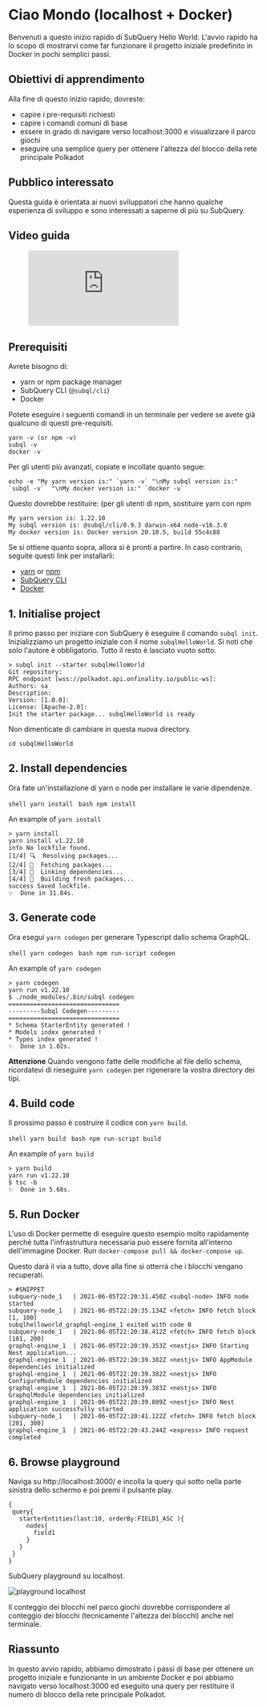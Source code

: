 # Ciao Mondo (localhost + Docker)

Benvenuti a questo inizio rapido di SubQuery Hello World. L'avvio rapido ha lo scopo di mostrarvi come far funzionare il progetto iniziale predefinito in Docker in pochi semplici passi.

## Obiettivi di apprendimento

Alla fine di questo inizio rapido, dovreste:

- capire i pre-requisiti richiesti
- capire i comandi comuni di base
- essere in grado di navigare verso localhost:3000 e visualizzare il parco giochi
- eseguire una semplice query per ottenere l'altezza del blocco della rete principale Polkadot

## Pubblico interessato

Questa guida è orientata ai nuovi sviluppatori che hanno qualche esperienza di sviluppo e sono interessati a saperne di più su SubQuery.

## Video guida

<figure class="video_container">
  <iframe src="https://www.youtube.com/embed/j034cyUYb7k" frameborder="0" allowfullscreen="true"></iframe>
</figure>

## Prerequisiti

Avrete bisogno di:

- yarn or npm package manager
- SubQuery CLI (`@subql/cli`)
- Docker

Potete eseguire i seguenti comandi in un terminale per vedere se avete già qualcuno di questi pre-requisiti.

```shell
yarn -v (or npm -v)
subql -v
docker -v
```

Per gli utenti più avanzati, copiate e incollate quanto segue:

```shell
echo -e "My yarn version is:" `yarn -v` "\nMy subql version is:" `subql -v`  "\nMy docker version is:" `docker -v`
```

Questo dovrebbe restituire: (per gli utenti di npm, sostituire yarn con npm

```shell
My yarn version is: 1.22.10
My subql version is: @subql/cli/0.9.3 darwin-x64 node-v16.3.0
My docker version is: Docker version 20.10.5, build 55c4c88
```

Se si ottiene quanto sopra, allora si è pronti a partire. In caso contrario, seguite questi link per installarli:

- [yarn](https://classic.yarnpkg.com/en/docs/install/) or [npm](https://www.npmjs.com/get-npm)
- [SubQuery CLI](quickstart.md#install-the-subquery-cli)
- [Docker](https://docs.docker.com/get-docker/)

## 1. Initialise project

Il primo passo per iniziare con SubQuery è eseguire il comando `subql init`. Inizializziamo un progetto iniziale con il nome `subqlHelloWorld`. Si noti che solo l'autore è obbligatorio. Tutto il resto è lasciato vuoto sotto.

```shell
> subql init --starter subqlHelloWorld
Git repository:
RPC endpoint [wss://polkadot.api.onfinality.io/public-ws]:
Authors: sa
Description:
Version: [1.0.0]:
License: [Apache-2.0]:
Init the starter package... subqlHelloWorld is ready

```

Non dimenticate di cambiare in questa nuova directory.

```shell
cd subqlHelloWorld
```

## 2. Install dependencies

Ora fate un'installazione di yarn o node per installare le varie dipendenze.

<CodeGroup> <CodeGroupItem title="YARN" active> ```shell yarn install ``` </CodeGroupItem>
<CodeGroupItem title="NPM"> ```bash npm install ``` </CodeGroupItem> </CodeGroup>

An example of `yarn install`

```shell
> yarn install
yarn install v1.22.10
info No lockfile found.
[1/4] 🔍  Resolving packages...
[2/4] 🚚  Fetching packages...
[3/4] 🔗  Linking dependencies...
[4/4] 🔨  Building fresh packages...
success Saved lockfile.
✨  Done in 31.84s.
```

## 3. Generate code

Ora esegui `yarn codegen` per generare Typescript dallo schema GraphQL.

<CodeGroup> <CodeGroupItem title="YARN" active> ```shell yarn codegen ``` </CodeGroupItem>
<CodeGroupItem title="NPM"> ```bash npm run-script codegen ``` </CodeGroupItem> </CodeGroup>

An example of `yarn codegen`

```shell
> yarn codegen
yarn run v1.22.10
$ ./node_modules/.bin/subql codegen
===============================
---------Subql Codegen---------
===============================
* Schema StarterEntity generated !
* Models index generated !
* Types index generated !
✨  Done in 1.02s.
```

**Attenzione** Quando vengono fatte delle modifiche al file dello schema, ricordatevi di rieseguire `yarn codegen` per rigenerare la vostra directory dei tipi.

## 4. Build code

Il prossimo passo è costruire il codice con `yarn build`.

<CodeGroup> <CodeGroupItem title="YARN" active> ```shell yarn build ``` </CodeGroupItem>
<CodeGroupItem title="NPM"> ```bash npm run-script build ``` </CodeGroupItem> </CodeGroup>

An example of `yarn build`

```shell
> yarn build
yarn run v1.22.10
$ tsc -b
✨  Done in 5.68s.
```

## 5. Run Docker

L'uso di Docker permette di eseguire questo esempio molto rapidamente perché tutta l'infrastruttura necessaria può essere fornita all'interno dell'immagine Docker. Run `docker-compose pull && docker-compose up`.

Questo darà il via a tutto, dove alla fine si otterrà che i blocchi vengano recuperati.

```shell
> #SNIPPET
subquery-node_1   | 2021-06-05T22:20:31.450Z <subql-node> INFO node started
subquery-node_1   | 2021-06-05T22:20:35.134Z <fetch> INFO fetch block [1, 100]
subqlhelloworld_graphql-engine_1 exited with code 0
subquery-node_1   | 2021-06-05T22:20:38.412Z <fetch> INFO fetch block [101, 200]
graphql-engine_1  | 2021-06-05T22:20:39.353Z <nestjs> INFO Starting Nest application...
graphql-engine_1  | 2021-06-05T22:20:39.382Z <nestjs> INFO AppModule dependencies initialized
graphql-engine_1  | 2021-06-05T22:20:39.382Z <nestjs> INFO ConfigureModule dependencies initialized
graphql-engine_1  | 2021-06-05T22:20:39.383Z <nestjs> INFO GraphqlModule dependencies initialized
graphql-engine_1  | 2021-06-05T22:20:39.809Z <nestjs> INFO Nest application successfully started
subquery-node_1   | 2021-06-05T22:20:41.122Z <fetch> INFO fetch block [201, 300]
graphql-engine_1  | 2021-06-05T22:20:43.244Z <express> INFO request completed

```

## 6. Browse playground

Naviga su http://localhost:3000/ e incolla la query qui sotto nella parte sinistra dello schermo e poi premi il pulsante play.

```
{
 query{
   starterEntities(last:10, orderBy:FIELD1_ASC ){
     nodes{
       field1
     }
   }
 }
}

```

SubQuery playground su localhost.

![playground localhost](/assets/img/subql_playground.png)

Il conteggio dei blocchi nel parco giochi dovrebbe corrispondere al conteggio dei blocchi (tecnicamente l'altezza dei blocchi) anche nel terminale.

## Riassunto

In questo avvio rapido, abbiamo dimostrato i passi di base per ottenere un progetto iniziale e funzionante in un ambiente Docker e poi abbiamo navigato verso localhost:3000 ed eseguito una query per restituire il numero di blocco della rete principale Polkadot.
